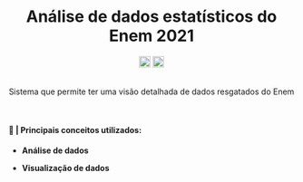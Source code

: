<div align='center'>
  <h1>Análise de dados estatísticos do Enem 2021</h1>
  <img height='20' src="https://img.shields.io/badge/STATUS-Em desenvolvimento-yellow"/>
  <img height='20' src="https://img.shields.io/badge/DEV-lucasptcastro-blue"/>
</div>


<div align='center'>
  <br/>
  <p> Sistema que permite ter uma visão detalhada de dados resgatados do Enem </p>
</div>

<br/>

<div>
  <h4> 📕 | Principais conceitos utilizados: <h4>
  <ul>
    <li>
      <p>Análise de dados</p>
    </li>
    <li>
      <p>Visualização de dados</p>
    </li>
  </ul>
</div>


